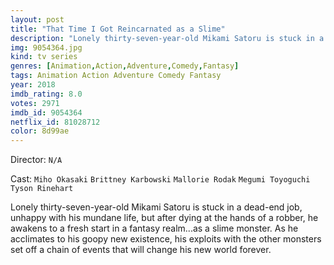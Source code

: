 ```yaml
---
layout: post
title: "That Time I Got Reincarnated as a Slime"
description: "Lonely thirty-seven-year-old Mikami Satoru is stuck in a dead-end job, unhappy with his mundane life, but after dying at the hands of a robber, he awakens to a fresh start in a fantasy realm...as a slime monster. As he acclimates to his goopy new existence, his exploits with the other monsters set off a chain of events that will change his new world forever..."
img: 9054364.jpg
kind: tv series
genres: [Animation,Action,Adventure,Comedy,Fantasy]
tags: Animation Action Adventure Comedy Fantasy 
year: 2018
imdb_rating: 8.0
votes: 2971
imdb_id: 9054364
netflix_id: 81028712
color: 8d99ae
---
```

Director: `N/A`  

Cast: `Miho Okasaki` `Brittney Karbowski` `Mallorie Rodak` `Megumi Toyoguchi` `Tyson Rinehart` 

Lonely thirty-seven-year-old Mikami Satoru is stuck in a dead-end job, unhappy with his mundane life, but after dying at the hands of a robber, he awakens to a fresh start in a fantasy realm...as a slime monster. As he acclimates to his goopy new existence, his exploits with the other monsters set off a chain of events that will change his new world forever.